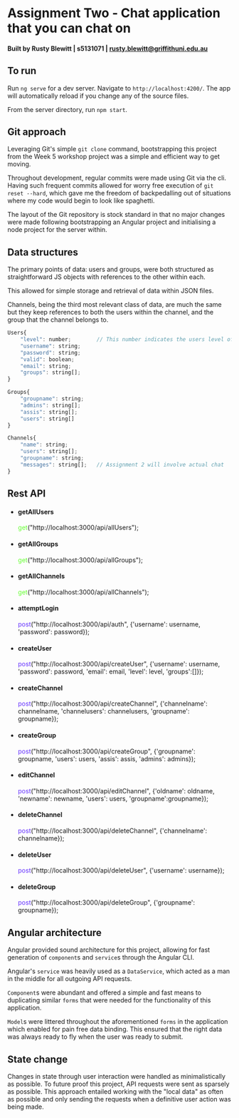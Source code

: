 # Assignment Two - Chat application that you can chat on

#### Built by Rusty Blewitt | s5131071 | rusty.blewitt@griffithuni.edu.au

## To run

Run `ng serve` for a dev server. Navigate to `http://localhost:4200/`. The app will automatically reload if you change any of the source files.

From the server directory, run `npm start`.

## Git approach

Leveraging Git's simple `git clone` command, bootstrapping this project from the Week 5 workshop project was a simple and efficient way to get moving.

Throughout development, regular commits were made using Git via the cli. Having such frequent commits allowed for worry free execution of `git reset --hard`, which gave me the freedom of backpedalling out of situations where my code would begin to look like spaghetti.

The layout of the Git repository is stock standard in that no major changes were made following bootstrapping an Angular project and initialising a node project for the server within.

## Data structures

The primary points of data: users and groups, were both structured as straightforward JS objects with references to the other within each.

This allowed for simple storage and retrieval of data within JSON files.

Channels, being the third most relevant class of data, are much the same but they keep references to both the users within the channel, and the group that the channel belongs to.

```javascript
Users{
    "level": number;        // This number indicates the users level of privilege
    "username": string;
    "password": string;
    "valid": boolean;
    "email": string;
    "groups": string[];
}

Groups{
    "groupname": string;
    "admins": string[];
    "assis": string[];
    "users": string[]
}

Channels{
    "name": string;
    "users": string[];
    "groupname": string;
    "messages": string[];   // Assignment 2 will involve actual chat
}
```

## Rest API

* <h4>getAllUsers</h4><span style="color: #66ff33">get</span>("http://localhost:3000/api/allUsers");

* <h4>getAllGroups</h4><span style="color: #66ff33">get</span>("http://localhost:3000/api/allGroups");

* <h4>getAllChannels</h4><span style="color: #66ff33">get</span>("http://localhost:3000/api/allChannels");

* <h4>attemptLogin</h4><span style="color: #6633ff">post</span>("http://localhost:3000/api/auth", {'username': username, 'password': password});

* <h4>createUser</h4><span style="color: #6633ff">post</span>("http://localhost:3000/api/createUser", {'username': username, 'password': password, 'email': email, 'level': level, 'groups':[]});

* <h4>createChannel</h4><span style="color: #6633ff">post</span>("http://localhost:3000/api/createChannel", {'channelname': channelname, 'channelusers': channelusers, 'groupname': groupname});

* <h4>createGroup</h4><span style="color: #6633ff">post</span>("http://localhost:3000/api/createGroup", {'groupname': groupname, 'users': users,       'assis': assis, 'admins': admins});

* <h4>editChannel</h4><span style="color: #6633ff">post</span>("http://localhost:3000/api/editChannel", {'oldname': oldname, 'newname': newname, 'users': users, 'groupname':groupname});

* <h4>deleteChannel</h4><span style="color: #6633ff">post</span>("http://localhost:3000/api/deleteChannel", {'channelname': channelname});

* <h4>deleteUser</h4><span style="color: #6633ff">post</span>("http://localhost:3000/api/deleteUser", {'username': username});

* <h4>deleteGroup</h4><span style="color: #6633ff">post</span>("http://localhost:3000/api/deleteGroup", {'groupname': groupname});

## Angular architecture

Angular provided sound architecture for this project, allowing for fast generation of `component`s and `service`s through the Angular CLI.

Angular's `service` was heavily used as a `DataService`, which acted as a man in the middle for all outgoing API requests.

`Component`s were abundant and offered a simple and fast means to duplicating similar `forms` that were needed for the functionality of this application.

`Model`s were littered throughout the aforementioned `forms` in the application which enabled for pain free data binding. This ensured that the right data was always ready to fly when the user was ready to submit.

## State change

Changes in state through user interaction were handled as minimalistically as possible. To future proof this project, API requests were sent as sparsely as possible. This approach entailed working with the "local data" as often as possible and only sending the requests when a definitive user action was being made.
